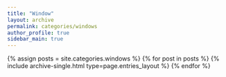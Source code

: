 ```yaml
---
title: "Window"
layout: archive
permalink: categories/windows
author_profile: true
sidebar_main: true
---
```


{% assign posts = site.categories.windows %}
{% for post in posts %} {% include archive-single.html type=page.entries_layout %} {% endfor %}
